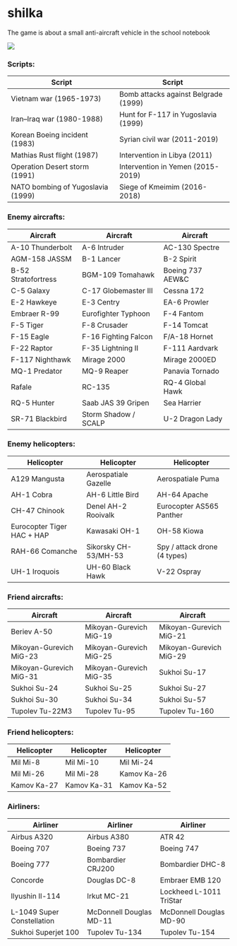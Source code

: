 # shilka
The game is about a small anti-aircraft vehicle in the school notebook

![](https://s8.hostingkartinok.com/uploads/images/2018/06/e4b2be354e64b30273c7896a3671ecb2.png)

### Scripts:

| Script | Script |
| ------------- | ------------- |
| Vietnam war (1965-1973) | Bomb attacks against Belgrade (1999) |
| Iran–Iraq war (1980-1988) | Hunt for F-117 in Yugoslavia (1999) |
| Korean Boeing incident (1983) | Syrian civil war (2011-2019) |
| Mathias Rust flight (1987) | Intervention in Libya (2011) |
| Operation Desert storm (1991) | Intervention in Yemen (2015-2019) |
| NATO bombing of Yugoslavia (1999) | Siege of Kmeimim (2016-2018) |

### Enemy aircrafts:

| Aircraft | Aircraft | Aircraft |
| ------------- | ------------- | ------------- |
| A-10 Thunderbolt | A-6 Intruder | AC-130 Spectre |
| AGM-158 JASSM | B-1 Lancer | B-2 Spirit |
| B-52 Stratofortress | BGM-109 Tomahawk | Boeing 737 AEW&C |
| C-5 Galaxy | C-17 Globemaster III | Cessna 172 |
| E-2 Hawkeye | E-3 Centry | EA-6 Prowler |
| Embraer R-99 | Eurofighter Typhoon | F-4 Fantom |
| F-5 Tiger | F-8 Crusader | F-14 Tomcat |
| F-15 Eagle | F-16 Fighting Falcon | F/A-18 Hornet |
| F-22 Raptor | F-35 Lightning II | F-111 Aardvark |
| F-117 Nighthawk | Mirage 2000 | Mirage 2000ED |
| MQ-1 Predator | MQ-9 Reaper | Panavia Tornado |
| Rafale | RC-135 | RQ-4 Global Hawk |
| RQ-5 Hunter | Saab JAS 39 Gripen | Sea Harrier |
| SR-71 Blackbird | Storm Shadow / SCALP | U-2 Dragon Lady |

### Enemy helicopters:

| Helicopter | Helicopter | Helicopter |
| ------------- | ------------- | ------------- |
| A129 Mangusta | Aerospatiale Gazelle | Aerospatiale Puma |
| AH-1 Cobra | AH-6 Little Bird | AH-64 Apache |
| CH-47 Chinook | Denel AH-2 Rooivalk | Eurocopter AS565 Panther |
| Eurocopter Tiger HAC + HAP | Kawasaki OH-1 | OH-58 Kiowa |
| RAH-66 Comanche | Sikorsky CH-53/MH-53 | Spy / attack drone (4 types) |
| UH-1 Iroquois	 | UH-60 Black Hawk | V-22 Ospray |

### Friend aircrafts:

| Aircraft | Aircraft | Aircraft |
| ------------- | ------------- | ------------- |
| Beriev A-50 | Mikoyan-Gurevich MiG-19 | Mikoyan-Gurevich MiG-21 |
| Mikoyan-Gurevich MiG-23 | Mikoyan-Gurevich MiG-25 | Mikoyan-Gurevich MiG-29 |
| Mikoyan-Gurevich MiG-31 | Mikoyan-Gurevich MiG-35 | Sukhoi Su-17 |
| Sukhoi Su-24 | Sukhoi Su-25 | Sukhoi Su-27 |
| Sukhoi Su-30 | Sukhoi Su-34 | Sukhoi Su-57 |
| Tupolev Tu-22M3 | Tupolev Tu-95 | Tupolev Tu-160 |

### Friend helicopters:

| Helicopter | Helicopter | Helicopter |
| ------------- | ------------- | ------------- |
| Mil Mi-8 | Mil Mi-10 | Mil Mi-24 |
| Mil Mi-26 | Mil Mi-28 | Kamov Ka-26 |
| Kamov Ka-27 | Kamov Ka-31 | Kamov Ka-52 |

### Airliners:

| Airliner | Airliner | Airliner |
| ------------- | ------------- | ------------- |
| Аirbus A320 | Аirbus A380 | ATR 42 |
| Boeing 707 | Boeing 737 | Boeing 747 |
| Boeing 777 | Bombardier CRJ200 | Bombardier DHC-8 |
| Concorde | Douglas DC-8 | Embraer EMB 120 |
| Ilyushin Il-114 | Irkut MC-21 | Lockheed L-1011 TriStar |
| L-1049 Super Constellation | McDonnell Douglas MD-11 | McDonnell Douglas MD-90 |
| Sukhoi Superjet 100 | Tupolev Tu-134 | Tupolev Tu-154 |
